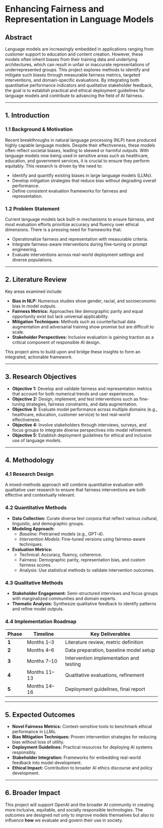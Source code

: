 
# **Enhancing Fairness and Representation in Language Models**

## **Abstract**
Language models are increasingly embedded in applications ranging from customer support to education and content creation. However, these models often inherit biases from their training data and underlying architectures, which can result in unfair or inaccurate representations of underrepresented groups. This project explores methods to identify and mitigate such biases through measurable fairness metrics, targeted interventions, and domain-specific evaluations. By integrating both quantitative performance indicators and qualitative stakeholder feedback, the goal is to establish practical and ethical deployment guidelines for language models and contribute to advancing the field of AI fairness.

---

## **1. Introduction**

### 1.1 Background & Motivation
Recent breakthroughs in natural language processing (NLP) have produced highly capable language models. Despite their effectiveness, these models often reflect societal biases, leading to skewed or harmful outputs. With language models now being used in sensitive areas such as healthcare, education, and government services, it is crucial to ensure they perform equitably. This research is driven by the need to:

- Identify and quantify existing biases in large language models (LLMs).
- Develop mitigation strategies that reduce bias without degrading overall performance.
- Define consistent evaluation frameworks for fairness and representation.

### 1.2 Problem Statement
Current language models lack built-in mechanisms to ensure fairness, and most evaluation efforts prioritize accuracy and fluency over ethical dimensions. There is a pressing need for frameworks that:

- Operationalize fairness and representation with measurable criteria.
- Integrate fairness-aware interventions during fine-tuning or prompt engineering.
- Evaluate interventions across real-world deployment settings and diverse populations.

---

## **2. Literature Review**

Key areas examined include:

- **Bias in NLP:** Numerous studies show gender, racial, and socioeconomic bias in model outputs.
- **Fairness Metrics:** Approaches like demographic parity and equal opportunity exist but lack universal applicability.
- **Mitigation Techniques:** Methods such as counterfactual data augmentation and adversarial training show promise but are difficult to scale.
- **Stakeholder Perspectives:** Inclusive evaluation is gaining traction as a critical component of responsible AI design.

This project aims to build upon and bridge these insights to form an integrated, actionable framework.

---

## **3. Research Objectives**

- **Objective 1:** Develop and validate fairness and representation metrics that account for both numerical trends and user experiences.
- **Objective 2:** Design, implement, and test interventions such as fine-tuning strategies, fairness constraints, and data augmentation.
- **Objective 3:** Evaluate model performance across multiple domains (e.g., healthcare, education, customer service) to test real-world effectiveness.
- **Objective 4:** Involve stakeholders through interviews, surveys, and focus groups to integrate diverse perspectives into model refinement.
- **Objective 5:** Establish deployment guidelines for ethical and inclusive use of language models.

---

## **4. Methodology**

### 4.1 Research Design
A mixed-methods approach will combine quantitative evaluation with qualitative user research to ensure that fairness interventions are both effective and contextually relevant.

### 4.2 Quantitative Methods
- **Data Collection:** Curate diverse text corpora that reflect various cultural, linguistic, and demographic groups.
- **Modeling Approach:**
  - *Baseline:* Pretrained models (e.g., GPT-4).
  - *Intervention Models:* Fine-tuned versions using fairness-aware techniques.
- **Evaluation Metrics:**
  - Technical: Accuracy, fluency, coherence.
  - Fairness: Demographic parity, representation bias, and custom fairness scores.
  - Analysis: Use statistical methods to validate intervention outcomes.

### 4.3 Qualitative Methods
- **Stakeholder Engagement:** Semi-structured interviews and focus groups with marginalized communities and domain experts.
- **Thematic Analysis:** Synthesize qualitative feedback to identify patterns and refine model outputs.

### 4.4 Implementation Roadmap

| Phase | Timeline | Key Deliverables |
|-------|----------|------------------|
| **1** | Months 1–3 | Literature review, metric definition |
| **2** | Months 4–6 | Data preparation, baseline model setup |
| **3** | Months 7–10 | Intervention implementation and testing |
| **4** | Months 11–13 | Qualitative evaluations, refinement |
| **5** | Months 14–16 | Deployment guidelines, final report |

---

## **5. Expected Outcomes**

- **Novel Fairness Metrics:** Context-sensitive tools to benchmark ethical performance in LLMs.
- **Bias Mitigation Techniques:** Proven intervention strategies for reducing bias without loss of utility.
- **Deployment Guidelines:** Practical resources for deploying AI systems responsibly.
- **Stakeholder Integration:** Frameworks for embedding real-world feedback into model development.
- **Ethical Impact:** Contribution to broader AI ethics discourse and policy development.

---

## **6. Broader Impact**
This project will support OpenAI and the broader AI community in creating more inclusive, equitable, and socially responsible technologies. The outcomes are designed not only to improve models themselves but also to influence **how** we evaluate and govern their use in society.
